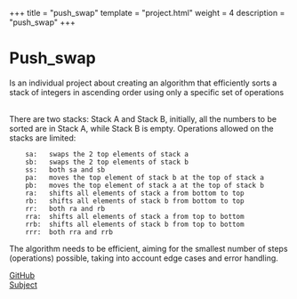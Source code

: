 +++
title = "push_swap"
template = "project.html"
weight = 4
description = "push_swap"
+++

# Push_swap

Is an individual project about creating an algorithm that efficiently sorts
a stack of integers in ascending order using only a specific set of operations
<br><br>

There are two stacks: Stack A and Stack B, initially, all the numbers to be sorted
are in Stack A, while Stack B is empty. Operations allowed on the stacks are limited:

		sa:   swaps the 2 top elements of stack a
		sb:   swaps the 2 top elements of stack b
		ss:   both sa and sb
		pa:   moves the top element of stack b at the top of stack a
		pb:   moves the top element of stack a at the top of stack b
		ra:   shifts all elements of stack a from bottom to top
		rb:   shifts all elements of stack b from bottom to top
		rr:   both ra and rb
		rra:  shifts all elements of stack a from top to bottom
		rrb:  shifts all elements of stack b from top to bottom
		rrr:  both rra and rrb

The algorithm needs to be efficient, aiming for the smallest number of steps (operations) possible,
taking into account edge cases and error handling.

<div class="links">

<div>
<a target="blank" href="https://github.com/sebamiro/push_swap42/">GitHub</a>
</div>
<div>
<a target="blank" href="https://cdn.intra.42.fr/pdf/pdf/90284/en.subject.pdf">Subject</a>
</div>

</div>
